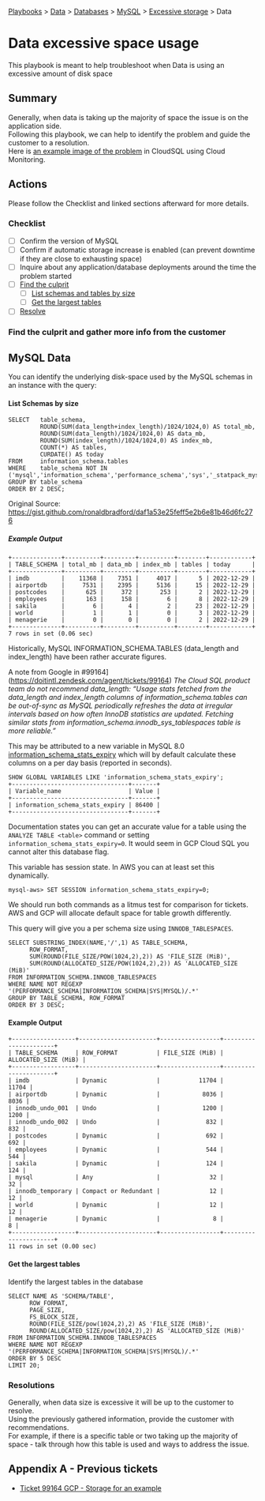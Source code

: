 [Playbooks](../../../../../README.md) > [Data](../../../../README.md) > 
[Databases](../../../README.md) > [MySQL](../../../README.md) > 
[Excessive storage](../../../general/common-problems/pb_storage_excessive.md) >
Data

# Data excessive space usage

This playbook is meant to help troubleshoot when Data is using an excessive amount of disk space

## Summary

Generally, when data is taking up the majority of space the issue is on the application side.   
Following this playbook, we can help to identify the problem and guide the customer to a resolution.   
Here is [an example image of the problem](../images/gcp_cloudsql_data_excessive.png) in CloudSQL using Cloud Monitoring.

## Actions
Please follow the Checklist and linked sections afterward for more details.   

### Checklist
- [ ] Confirm the version of MySQL
- [ ] Confirm if automatic storage increase is enabled (can prevent downtime if they are close to exhausting space)
- [ ] Inquire about any application/database deployments around the time the problem started
- [ ] [Find the culprit](#find-the-culprit-and-gather-more-info-from-the-customer)
  - [ ] [List schemas and tables by size](#list-schemas-by-size)
  - [ ] [Get the largest tables](#get-the-largest-tables)
- [ ] [Resolve](#resolutions)

### Find the culprit and gather more info from the customer

## MySQL Data

You can identify the underlying disk-space used by the MySQL schemas in an instance with the query:

#### List Schemas by size
```
SELECT   table_schema,
         ROUND(SUM(data_length+index_length)/1024/1024,0) AS total_mb,
         ROUND(SUM(data_length)/1024/1024,0) AS data_mb,
         ROUND(SUM(index_length)/1024/1024,0) AS index_mb,
         COUNT(*) AS tables,
         CURDATE() AS today
FROM     information_schema.tables
WHERE    table_schema NOT IN ('mysql','information_schema','performance_schema','sys','_statpack_mysql')
GROUP BY table_schema
ORDER BY 2 DESC;
```
Original Source: https://gist.github.com/ronaldbradford/daf1a53e25feff5e2b6e81b46d6fc276

##### Example Output

```
+--------------+----------+---------+----------+--------+------------+
| TABLE_SCHEMA | total_mb | data_mb | index_mb | tables | today      |
+--------------+----------+---------+----------+--------+------------+
| imdb         |    11368 |    7351 |     4017 |      5 | 2022-12-29 |
| airportdb    |     7531 |    2395 |     5136 |     15 | 2022-12-29 |
| postcodes    |      625 |     372 |      253 |      2 | 2022-12-29 |
| employees    |      163 |     158 |        6 |      8 | 2022-12-29 |
| sakila       |        6 |       4 |        2 |     23 | 2022-12-29 |
| world        |        1 |       1 |        0 |      3 | 2022-12-29 |
| menagerie    |        0 |       0 |        0 |      2 | 2022-12-29 |
+--------------+----------+---------+----------+--------+------------+
7 rows in set (0.06 sec)
```

Historically, MySQL INFORMATION_SCHEMA.TABLES (data_length and index_length) have been rather accurate figures.

A note from Google in #99164](https://doitintl.zendesk.com/agent/tickets/99164) <i>The Cloud SQL product team do not recommend data_length: “Usage stats fetched from the data_length and index_length columns of information_schema.tables can be out-of-sync as MySQL periodically refreshes the data at irregular intervals based on how often InnoDB statistics are updated. Fetching similar stats from information_schema.innodb_sys_tablespaces table is more reliable.”</i>

This may be attributed to a new variable in MySQL 8.0 [information_schema_stats_expiry](https://dev.mysql.com/doc/refman/8.0/en/server-system-variables.html#sysvar_information_schema_stats_expiry) which will by default calculate these columns on a per day basis (reported in seconds).

```
SHOW GLOBAL VARIABLES LIKE 'information_schema_stats_expiry';
+---------------------------------+-------+
| Variable_name                   | Value |
+---------------------------------+-------+
| information_schema_stats_expiry | 86400 |
+---------------------------------+-------+
```
Documentation states you can get an accurate value for a table using the `ANALYZE TABLE <table>` command or setting `information_schema_stats_expiry=0`.  It would seem in GCP Cloud SQL you cannot alter this database flag.

This variable has session state. In AWS you can at least set this dynamically.

```
mysql-aws> SET SESSION information_schema_stats_expiry=0;
```

We should run both commands as a litmus test for comparison for tickets.  AWS and GCP will allocate default space for table growth differently.

This query will give you a per schema size using `INNODB_TABLESPACES`.

```
SELECT SUBSTRING_INDEX(NAME,'/',1) AS TABLE_SCHEMA,
      ROW_FORMAT,
      SUM(ROUND(FILE_SIZE/POW(1024,2),2)) AS 'FILE_SIZE (MiB)',
      SUM(ROUND(ALLOCATED_SIZE/POW(1024,2),2)) AS 'ALLOCATED_SIZE (MiB)'
FROM INFORMATION_SCHEMA.INNODB_TABLESPACES
WHERE NAME NOT REGEXP '(PERFORMANCE_SCHEMA|INFORMATION_SCHEMA|SYS|MYSQL)/.*'
GROUP BY TABLE_SCHEMA, ROW_FORMAT
ORDER BY 3 DESC;
```

#### Example Output
```
+------------------+----------------------+-----------------+----------------------+
| TABLE_SCHEMA     | ROW_FORMAT           | FILE_SIZE (MiB) | ALLOCATED_SIZE (MiB) |
+------------------+----------------------+-----------------+----------------------+
| imdb             | Dynamic              |           11704 |                11704 |
| airportdb        | Dynamic              |            8036 |                 8036 |
| innodb_undo_001  | Undo                 |            1200 |                 1200 |
| innodb_undo_002  | Undo                 |             832 |                  832 |
| postcodes        | Dynamic              |             692 |                  692 |
| employees        | Dynamic              |             544 |                  544 |
| sakila           | Dynamic              |             124 |                  124 |
| mysql            | Any                  |              32 |                   32 |
| innodb_temporary | Compact or Redundant |              12 |                   12 |
| world            | Dynamic              |              12 |                   12 |
| menagerie        | Dynamic              |               8 |                    8 |
+------------------+----------------------+-----------------+----------------------+
11 rows in set (0.00 sec)
```

#### Get the largest tables

Identify the largest tables in the database

```
SELECT NAME AS 'SCHEMA/TABLE',
      ROW_FORMAT,
      PAGE_SIZE,
      FS_BLOCK_SIZE,
      ROUND(FILE_SIZE/pow(1024,2),2) AS 'FILE_SIZE (MiB)',
      ROUND(ALLOCATED_SIZE/pow(1024,2),2) AS 'ALLOCATED_SIZE (MiB)'
FROM INFORMATION_SCHEMA.INNODB_TABLESPACES
WHERE NAME NOT REGEXP '(PERFORMANCE_SCHEMA|INFORMATION_SCHEMA|SYS|MYSQL)/.*'
ORDER BY 5 DESC
LIMIT 20;
```

### Resolutions

Generally, when data size is excessive it will be up to the customer to resolve.   
Using the previously gathered information, provide the customer with recommendations.   
For example, if there is a specific table or two taking up the majority of space - talk through how this table is used and ways to address the issue.

## Appendix A - Previous tickets
 -  [Ticket 99164 GCP - Storage for an example](https://doitintl.zendesk.com/agent/tickets/99164)
 